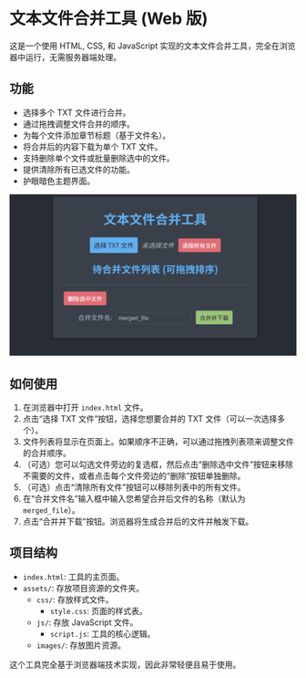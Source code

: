 # 文本文件合并工具 (Web 版)

这是一个使用 HTML, CSS, 和 JavaScript 实现的文本文件合并工具，完全在浏览器中运行，无需服务器端处理。

## 功能

*   选择多个 TXT 文件进行合并。
*   通过拖拽调整文件合并的顺序。
*   为每个文件添加章节标题（基于文件名）。
*   将合并后的内容下载为单个 TXT 文件。
*   支持删除单个文件或批量删除选中的文件。
*   提供清除所有已选文件的功能。
*   护眼暗色主题界面。

![界面截图](assets/images/screenshot.png)

## 如何使用

1.  在浏览器中打开 `index.html` 文件。
2.  点击“选择 TXT 文件”按钮，选择您想要合并的 TXT 文件（可以一次选择多个）。
3.  文件列表将显示在页面上。如果顺序不正确，可以通过拖拽列表项来调整文件的合并顺序。
4.  （可选）您可以勾选文件旁边的复选框，然后点击“删除选中文件”按钮来移除不需要的文件，或者点击每个文件旁边的“删除”按钮单独删除。
5.  （可选）点击“清除所有文件”按钮可以移除列表中的所有文件。
6.  在“合并文件名”输入框中输入您希望合并后文件的名称（默认为 `merged_file`）。
7.  点击“合并并下载”按钮。浏览器将生成合并后的文件并触发下载。

## 项目结构

*   `index.html`: 工具的主页面。
*   `assets/`: 存放项目资源的文件夹。
    *   `css/`: 存放样式文件。
        *   `style.css`: 页面的样式表。
    *   `js/`: 存放 JavaScript 文件。
        *   `script.js`: 工具的核心逻辑。
    *   `images/`: 存放图片资源。

这个工具完全基于浏览器端技术实现，因此非常轻便且易于使用。
